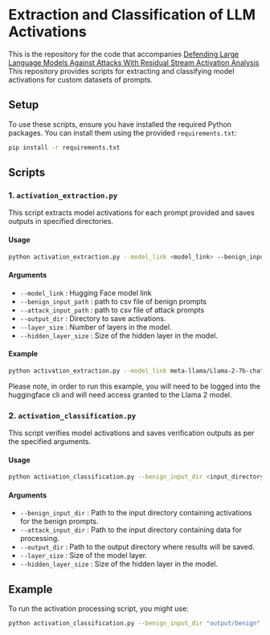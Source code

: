 # Extraction and Classification of LLM Activations

This is the repository for the code that accompanies [Defending Large Language Models Against Attacks With Residual Stream Activation Analysis](https://arxiv.org/abs/2406.03230) This repository provides scripts for extracting and classifying model activations for custom datasets of prompts.

## Setup

To use these scripts, ensure you have installed the required Python packages. You can install them using the provided `requirements.txt`:

```bash
pip install -r requirements.txt
```

## Scripts

### 1. `activation_extraction.py`

This script extracts model activations for each prompt provided and saves outputs in specified directories.

#### Usage

```bash
python activation_extraction.py --model_link <model_link> --benign_input_path <input_directory> --attack_input_path <input_directory> --output_dir <output_directory> --layer_size <layer_size> --hidden_layer_size <hidden_layer_size>
```

#### Arguments

- `--model_link` : Hugging Face model link
- `--benign_input_path` : path to csv file of benign prompts
- `--attack_input_path` : path to csv file of attack prompts
- `--output_dir` : Directory to save activations.
- `--layer_size` : Number of layers in the model.
- `--hidden_layer_size` : Size of the hidden layer in the model.

#### Example

```bash
python activation_extraction.py --model_link meta-llama/Llama-2-7b-chat-hf --benign_input_path sample_data/benign_open_test_1000.csv --attack_input_path sample_data/jb_open_test_1000.csv --output_dir output --layer_size 32 --hidden_layer_size 4096
```
Please note, in order to run this example, you will need to be logged into the huggingface cli and will need access granted to the Llama 2 model.

### 2. `activation_classification.py`

This script verifies model activations and saves verification outputs as per the specified arguments.

#### Usage

```bash
python activation_classification.py --benign_input_dir <input_directory> --attack_input_dir <input_directory> --output_dir <output_directory> --layer_size <layer_size> --hidden_layer_size <hidden_layer_size>
```

#### Arguments
- `--benign_input_dir` : Path to the input directory containing activations for the benign prompts.
- `--attack_input_dir` : Path to the input directory containing data for processing.
- `--output_dir` : Path to the output directory where results will be saved.
- `--layer_size` : Size of the model layer.
- `--hidden_layer_size` : Size of the hidden layer in the model.

## Example

To run the activation processing script, you might use:

```bash
python activation_classification.py --benign_input_dir "output/benign" --attack_input_dir "output/attack" --output_dir classification_results --layer_size 32 --hidden_layer_size 4096```
